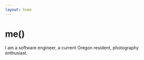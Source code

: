 ```yaml
---
layout: home
---
```

# me()

I am 
	a software engineer,
	a current Oregon resident,
	photography enthusiast.

